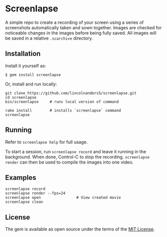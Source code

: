 # Screenlapse
A simple repo to create a recording of your screen using a series of screenshots
automatically taken and sown together. Images are checked for noticeable 
changes in the images before being fully saved. All images will be saved in a
relative `.scarchive` directory.


## Installation
Install it yourself as:

    $ gem install screenlapse
    
    
Or, install and run locally:
```shell
git clone https://github.com/lincolnanders5/screenlapse.git
cd screenlapse
bin/screenlapse     # runs local version of command

rake install        # installs `screenlapse` command
screenlapse
```

## Running
Refer to `screenlapse help` for full usage. 

To start a session, run `screenlapse record` and leave it running in the 
background. When done, Control-C to stop the recording. `screenlapse render` 
can then be used to compile the images into one video.


## Examples
```shell
screenlapse record
screenlapse render --fps=24
screenlapse open                # View created movie
screenlapse clean
```


## License
The gem is available as open source under the terms of the [MIT License](https://opensource.org/licenses/MIT).

